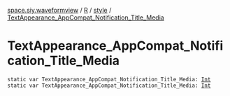 [space.siy.waveformview](../../index.md) / [R](../index.md) / [style](index.md) / [TextAppearance_AppCompat_Notification_Title_Media](./-text-appearance_-app-compat_-notification_-title_-media.md)

# TextAppearance_AppCompat_Notification_Title_Media

`static var TextAppearance_AppCompat_Notification_Title_Media: `[`Int`](https://kotlinlang.org/api/latest/jvm/stdlib/kotlin/-int/index.html)
`static var TextAppearance_AppCompat_Notification_Title_Media: `[`Int`](https://kotlinlang.org/api/latest/jvm/stdlib/kotlin/-int/index.html)